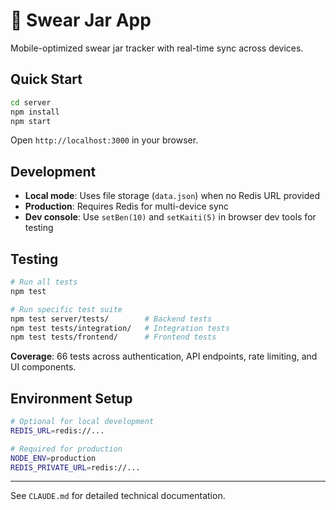 # 🫙 Swear Jar App

Mobile-optimized swear jar tracker with real-time sync across devices.

## Quick Start

```bash
cd server
npm install
npm start
```

Open `http://localhost:3000` in your browser.

## Development

- **Local mode**: Uses file storage (`data.json`) when no Redis URL provided
- **Production**: Requires Redis for multi-device sync
- **Dev console**: Use `setBen(10)` and `setKaiti(5)` in browser dev tools for testing

## Testing

```bash
# Run all tests
npm test

# Run specific test suite
npm test server/tests/        # Backend tests
npm test tests/integration/   # Integration tests  
npm test tests/frontend/      # Frontend tests
```

**Coverage**: 66 tests across authentication, API endpoints, rate limiting, and UI components.

## Environment Setup

```bash
# Optional for local development
REDIS_URL=redis://...

# Required for production  
NODE_ENV=production
REDIS_PRIVATE_URL=redis://...
```

---

See `CLAUDE.md` for detailed technical documentation.